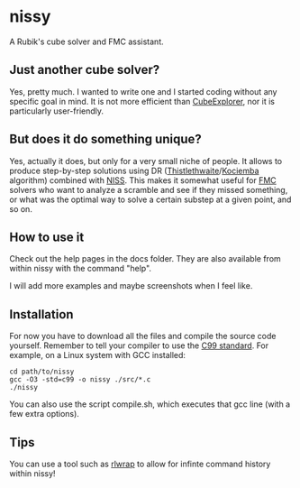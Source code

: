 # nissy
A Rubik's cube solver and FMC assistant.

## Just another cube solver?
Yes, pretty much. I wanted to write one and I started coding without any
specific goal in mind. It is not more efficient than [CubeExplorer](http://kociemba.org/cube.htm), nor it is
particularly user-friendly.

## But does it do something unique?
Yes, actually it does, but only for a very small niche of people. It allows to produce step-by-step solutions using DR
([Thistlethwaite](/https://www.speedsolving.com/wiki/index.php/Thistlethwaite%27s_algorithm)/[Kociemba](https://www.speedsolving.com/wiki/index.php/Kociemba%27s_Algorithm) algorithm)
combined with [NISS](https://www.speedsolving.com/wiki/index.php/Fewest_Moves_techniques). This makes it somewhat useful for [FMC](https://www.speedsolving.com/wiki/index.php/Fewest_Moves_Challenge) solvers who want to analyze a scramble and see if they missed something,
or what was the optimal way to solve a certain substep at a given point, and so on.

## How to use it
Check out the help pages in the docs folder. They are also available from
within nissy with the command "help".

I will add more examples and maybe screenshots when I feel like.

## Installation
For now you have to download all the files and compile the source 
code yourself. Remember to tell your
compiler to use the [C99 standard](https://en.wikipedia.org/wiki/C99). For
example, on a Linux system with GCC installed:

```
cd path/to/nissy
gcc -O3 -std=c99 -o nissy ./src/*.c
./nissy
```

You can also use the script compile.sh, which executes that
gcc line (with a few extra options).

## Tips
You can use a tool such as [rlwrap](https://github.com/hanslub42/rlwrap) to allow
for infinte command history within nissy!
